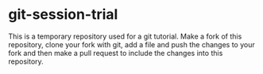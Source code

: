 # git-session-trial
This is a temporary repository used for a git tutorial. Make a fork of this repository, clone your fork with git, add a file and push the changes to your fork and then make a pull request to include the changes into this repository.
